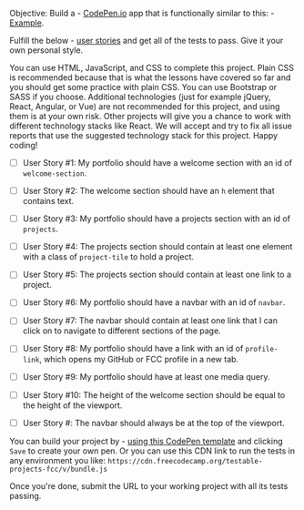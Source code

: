 Objective: Build a - [CodePen.io](https://codepen.io) app that is functionally similar to this: - [Example](https://codepen.io/freeCodeCamp/full/zNBOYG).

Fulfill the below - [user stories](https://en.wikipedia.org/wiki/User_story) and get all of the tests to pass. Give it your own personal style.

You can use HTML, JavaScript, and CSS to complete this project. Plain CSS is recommended because that is what the lessons have covered so far and you should get some practice with plain CSS. You can use Bootstrap or SASS if you choose. Additional technologies (just for example jQuery, React, Angular, or Vue) are not recommended for this project, and using them is at your own risk. Other projects will give you a chance to work with different technology stacks like React. We will accept and try to fix all issue reports that use the suggested technology stack for this project. Happy coding!

- [ ] User Story #1: My portfolio should have a welcome section with an id of `welcome-section`.

- [ ] User Story #2: The welcome section should have an `h` element that contains text.

- [ ] User Story #3: My portfolio should have a projects section with an id of `projects`.

- [ ] User Story #4: The projects section should contain at least one element with a class of `project-tile` to hold a project.

- [ ] User Story #5: The projects section should contain at least one link to a project.

- [ ] User Story #6: My portfolio should have a navbar with an id of `navbar`.

- [ ] User Story #7: The navbar should contain at least one link that I can click on to navigate to different sections of the page.

- [ ] User Story #8: My portfolio should have a link with an id of `profile-link`, which opens my GitHub or FCC profile in a new tab.

- [ ] User Story #9: My portfolio should have at least one media query.

- [ ] User Story #10: The height of the welcome section should be equal to the height of the viewport.

- [ ] User Story #: The navbar should always be at the top of the viewport.

You can build your project by - [using this CodePen template](https://codepen.io/pen?template=MJjpwO) and clicking `Save` to create your own pen. Or you can use this CDN link to run the tests in any environment you like: `https://cdn.freecodecamp.org/testable-projects-fcc/v/bundle.js`

Once you're done, submit the URL to your working project with all its tests passing.

